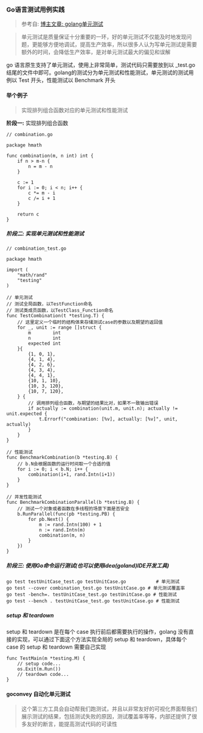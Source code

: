 ### Go语言测试用例实践

>参考自: [博主文章: golang单元测试](https://studygolang.com/articles/12335)  

> 单元测试是质量保证十分重要的一环，好的单元测试不仅能及时地发现问题，更能够方便地调试，提高生产效率，所以很多人认为写单元测试是需要额外的时间，会降低生产效率，是对单元测试最大的偏见和误解
  
  go 语言原生支持了单元测试，使用上非常简单，测试代码只需要放到以 _test.go 结尾的文件中即可。golang的测试分为单元测试和性能测试，单元测试的测试用例以 Test 开头，性能测试以 Benchmark 开头
  
  
 #### 举个例子
 > 实现排列组合函数对应的单元测试和性能测试
 
 **阶段一:** 实现排列组合函数
 ```
 // combination.go
 
 package hmath
 
 func combination(m, n int) int {
     if n > m-n {
         n = m - n
     }
 
     c := 1
     for i := 0; i < n; i++ {
         c *= m - i
         c /= i + 1
     }
 
     return c
 }
 ```

 ##### **阶段二:**  实现单元测试和性能测试
  
  ```
  // combination_test.go
  
  package hmath
  
  import (
      "math/rand"
      "testing"
  )
  
  // 单元测试
  // 测试全局函数，以TestFunction命名
  // 测试类成员函数，以TestClass_Function命名
  func TestCombination(t *testing.T) {
      // 这里定义一个临时的结构体来存储测试case的参数以及期望的返回值
      for _, unit := range []struct {
          m        int
          n        int
          expected int
      }{
          {1, 0, 1},
          {4, 1, 4},
          {4, 2, 6},
          {4, 3, 4},
          {4, 4, 1},
          {10, 1, 10},
          {10, 3, 120},
          {10, 7, 120},
      } {
          // 调用排列组合函数，与期望的结果比对，如果不一致输出错误
          if actually := combination(unit.m, unit.n); actually != unit.expected {
              t.Errorf("combination: [%v], actually: [%v]", unit, actually)
          }
      }
  }
  
  // 性能测试
  func BenchmarkCombination(b *testing.B) {
      // b.N会根据函数的运行时间取一个合适的值
      for i := 0; i < b.N; i++ {
          combination(i+1, rand.Intn(i+1))
      }
  }
  
  // 并发性能测试
  func BenchmarkCombinationParallel(b *testing.B) {
      // 测试一个对象或者函数在多线程的场景下面是否安全
      b.RunParallel(func(pb *testing.PB) {
          for pb.Next() {
              m := rand.Intn(100) + 1
              n := rand.Intn(m)
              combination(m, n)
          }
      })
  }
  ```
  
 ##### **阶段三:** 使用Go命令运行测试(也可以使用idea(goland)IDE开发工具)
 ```
 go test testUnitCase_test.go testUnitCase.go           # 单元测试
 go test --cover combination_test.go testUnitCase.go # 单元测试覆盖率
 go test -bench=. testUnitCase_test.go testUnitCase.go # 性能测试
 go test --bench . testUnitCase_test.go testUnitCase.go # 性能测试
 ``` 
 
 ##### **setup 和 teardown** 
 
   setup 和 teardown 是在每个 case 执行前后都需要执行的操作，golang 没有直接的实现，可以通过下面这个方法实现全局的 setup 和 teardown，具体每个 case 的 setup 和 teardown 需要自己实现
 
 ```
 func TestMain(m *testing.M) {
     // setup code...
     os.Exit(m.Run())
     // teardown code...
 }
 ```
 
 #### goconvey 自动化单元测试
 > 这个第三方工具会自动帮我们跑测试，并且以非常友好的可视化界面帮我们展示测试的结果，包括测试失败的原因，测试覆盖率等等，内部还提供了很多友好的断言，能提高测试代码的可读性
 
 